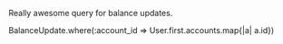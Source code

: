 Really awesome query for balance updates.

BalanceUpdate.where(:account_id => User.first.accounts.map{|a| a.id})